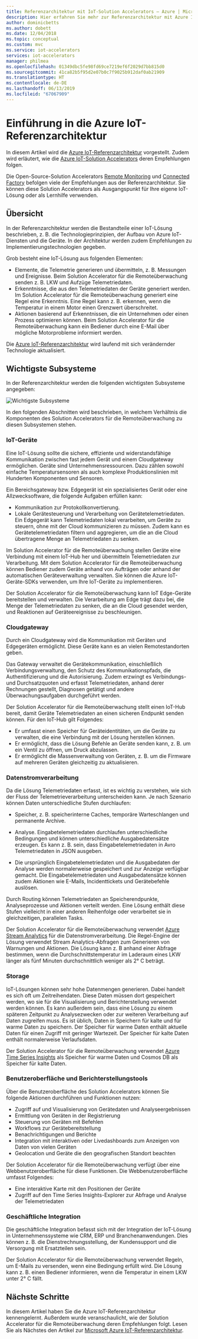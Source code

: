 ```yaml
---
title: Referenzarchitektur mit IoT-Solution Accelerators – Azure | Microsoft-Dokumentation
description: Hier erfahren Sie mehr zur Referenzarchitektur mit Azure IoT-Solution Accelerators. Die vorhandenen Solution Accelerators nutzen diese Referenzarchitektur. Sie können die Referenzarchitektur auch verwenden, wenn Sie Ihre eigenen IoT-Lösungen erstellen.
author: dominicbetts
ms.author: dobett
ms.date: 12/04/2018
ms.topic: conceptual
ms.custom: mvc
ms.service: iot-accelerators
services: iot-accelerators
manager: philmea
ms.openlocfilehash: 01349dbc5fe98fd69ce7219ef6f2029d7bb815d0
ms.sourcegitcommit: 41ca82b5f95d2e07b0c7f9025b912daf0ab21909
ms.translationtype: HT
ms.contentlocale: de-DE
ms.lasthandoff: 06/13/2019
ms.locfileid: "67067909"
---
```

# <a name="introduction-to-the-azure-iot-reference-architecture"></a>Einführung in die Azure IoT-Referenzarchitektur

In diesem Artikel wird die [Azure IoT-Referenzarchitektur](https://aka.ms/iotrefarchitecture) vorgestellt. Zudem wird erläutert, wie die [Azure IoT-Solution Accelerators](about-iot-accelerators.md) deren Empfehlungen folgen.

Die Open-Source-Solution Accelerators [Remote Monitoring](iot-accelerators-remote-monitoring-sample-walkthrough.md) und [Connected Factory](iot-accelerators-connected-factory-features.md) befolgen viele der Empfehlungen aus der Referenzarchitektur. Sie können diese Solution Accelerators als Ausgangspunkt für Ihre eigene IoT-Lösung oder als Lernhilfe verwenden.

## <a name="overview"></a>Übersicht

In der Referenzarchitektur werden die Bestandteile einer IoT-Lösung beschrieben, z. B. die Technologieprinzipien, der Aufbau von Azure IoT-Diensten und die Geräte. In der Architektur werden zudem Empfehlungen zu Implementierungstechnologien gegeben.

Grob besteht eine IoT-Lösung aus folgenden Elementen:

* Elemente, die Telemetrie generieren und übermitteln, z. B. Messungen und Ereignisse. Beim Solution Accelerator für die Remoteüberwachung senden z. B. LKW und Aufzüge Telemetriedaten.
* Erkenntnisse, die aus den Telemetriedaten der Geräte generiert werden. Im Solution Accelerator für die Remoteüberwachung generiert eine Regel eine Erkenntnis. Eine Regel kann z. B. erkennen, wenn die Temperatur in einem Motor einen Grenzwert überschreitet.
* Aktionen basierend auf Erkenntnissen, die ein Unternehmen oder einen Prozess optimieren können. Beim Solution Accelerator für die Remoteüberwachung kann ein Bediener durch eine E-Mail über mögliche Motorprobleme informiert werden.

Die [Azure IoT-Referenzarchitektur](https://aka.ms/iotrefarchitecture) wird laufend mit sich verändernder Technologie aktualisiert.

## <a name="core-subsystems"></a>Wichtigste Subsysteme

In der Referenzarchitektur werden die folgenden wichtigsten Subsysteme angegeben:

![Wichtigste Subsysteme](media/iot-accelerators-architecture-overview/coresubsystems1.png)

In den folgenden Abschnitten wird beschrieben, in welchem Verhältnis die Komponenten des Solution Accelerators für die Remoteüberwachung zu diesen Subsystemen stehen.

### <a name="iot-devices"></a>IoT-Geräte

Eine IoT-Lösung sollte die sichere, effiziente und widerstandsfähige Kommunikation zwischen fast jedem Gerät und einem Cloudgateway ermöglichen. Geräte sind Unternehmensressourcen. Dazu zählen sowohl einfache Temperatursensoren als auch komplexe Produktionslinien mit Hunderten Komponenten und Sensoren.

Ein Bereichsgateway bzw. Edgegerät ist ein spezialisiertes Gerät oder eine Allzwecksoftware, die folgende Aufgaben erfüllen kann:

* Kommunikation zur Protokollkonvertierung.
* Lokale Gerätesteuerung und Verarbeitung von Gerätetelemetriedaten. Ein Edgegerät kann Telemetriedaten lokal verarbeiten, um Geräte zu steuern, ohne mit der Cloud kommunizieren zu müssen. Zudem kann es Gerätetelemetriedaten filtern und aggregieren, um die an die Cloud übertragene Menge an Telemetriedaten zu senken.

Im Solution Accelerator für die Remoteüberwachung stellen Geräte eine Verbindung mit einem IoT-Hub her und übermitteln Telemetriedaten zur Verarbeitung. Mit dem Solution Accelerator für die Remoteüberwachung können Bediener zudem Geräte anhand von Aufträgen oder anhand der automatischen Geräteverwaltung verwalten. Sie können die Azure IoT-Geräte-SDKs verwenden, um Ihre IoT-Geräte zu implementieren.

Der Solution Accelerator für die Remoteüberwachung kann IoT Edge-Geräte bereitstellen und verwalten. Die Verarbeitung am Edge trägt dazu bei, die Menge der Telemetriedaten zu senken, die an die Cloud gesendet werden, und Reaktionen auf Geräteereignisse zu beschleunigen.

### <a name="cloud-gateway"></a>Cloudgateway

Durch ein Cloudgateway wird die Kommunikation mit Geräten und Edgegeräten ermöglicht. Diese Geräte kann es an vielen Remotestandorten geben.

Das Gateway verwaltet die Gerätekommunikation, einschließlich Verbindungsverwaltung, den Schutz des Kommunikationspfads, die Authentifizierung und die Autorisierung. Zudem erzwingt es Verbindungs- und Durchsatzquoten und erfasst Telemetriedaten, anhand derer Rechnungen gestellt, Diagnosen getätigt und andere Überwachungsaufgaben durchgeführt werden.

Der Solution Accelerator für die Remoteüberwachung stellt einen IoT-Hub bereit, damit Geräte Telemetriedaten an einen sicheren Endpunkt senden können. Für den IoT-Hub gilt Folgendes:

* Er umfasst einen Speicher für Geräteidentitäten, um die Geräte zu verwalten, die eine Verbindung mit der Lösung herstellen können.
* Er ermöglicht, dass die Lösung Befehle an Geräte senden kann, z. B. um ein Ventil zu öffnen, um Druck abzulassen.
* Er ermöglicht die Massenverwaltung von Geräten, z. B. um die Firmware auf mehreren Geräten gleichzeitig zu aktualisieren.

### <a name="stream-processing"></a>Datenstromverarbeitung

Da die Lösung Telemetriedaten erfasst, ist es wichtig zu verstehen, wie sich der Fluss der Telemetrieverarbeitung unterscheiden kann. Je nach Szenario können Daten unterschiedliche Stufen durchlaufen:

* Speicher, z. B. speicherinterne Caches, temporäre Warteschlangen und permanente Archive.

* Analyse. Eingabetelemetriedaten durchlaufen unterschiedliche Bedingungen und können unterschiedliche Ausgabedatensätze erzeugen. Es kann z. B. sein, dass Eingabetelemetriedaten in Avro Telemetriedaten in JSON ausgeben.

* Die ursprünglich Eingabetelemetriedaten und die Ausgabedaten der Analyse werden normalerweise gespeichert und zur Anzeige verfügbar gemacht. Die Eingabetelemetriedaten und Ausgabedatensätze können zudem Aktionen wie E-Mails, Incidenttickets und Gerätebefehle auslösen.

Durch Routing können Telemetriedaten an Speicherendpunkte, Analyseprozesse und Aktionen verteilt werden. Eine Lösung enthält diese Stufen vielleicht in einer anderen Reihenfolge oder verarbeitet sie in gleichzeitigen, parallelen Tasks.

Der Solution Accelerator für die Remoteüberwachung verwendet [Azure Stream Analytics](/azure/stream-analytics/) für die Datenstromverarbeitung. Die Regel-Engine der Lösung verwendet Stream Analytics-Abfragen zum Generieren von Warnungen und Aktionen. Die Lösung kann z. B anhand einer Abfrage bestimmen, wenn die Durchschnittstemperatur im Laderaum eines LKW länger als fünf Minuten durchschnittlich weniger als 2° C beträgt.

### <a name="storage"></a>Storage

IoT-Lösungen können sehr hohe Datenmengen generieren. Dabei handelt es sich oft um Zeitreihendaten. Diese Daten müssen dort gespeichert werden, wo sie für die Visualisierung und Berichterstellung verwendet werden können. Es kann außerdem sein, dass eine Lösung zu einem späteren Zeitpunkt zu Analysezwecken oder zur weiteren Verarbeitung auf Daten zugreifen muss. Es ist üblich, Daten in Speichern für kalte und für warme Daten zu speichern. Der Speicher für warme Daten enthält aktuelle Daten für einen Zugriff mit geringer Wartezeit. Der Speicher für kalte Daten enthält normalerweise Verlaufsdaten.

Der Solution Accelerator für die Remoteüberwachung verwendet [Azure Time Series Insights](/azure/time-series-insights/) als Speicher für warme Daten und Cosmos DB als Speicher für kalte Daten.

### <a name="ui-and-reporting-tools"></a>Benutzeroberfläche und Berichterstellungstools

Über die Benutzeroberfläche des Solution Accelerators können Sie folgende Aktionen durchführen und Funktionen nutzen:

* Zugriff auf und Visualisierung von Gerätedaten und Analyseergebnissen
* Ermittlung von Geräten in der Registrierung
* Steuerung von Geräten mit Befehlen
* Workflows zur Gerätebereitstellung
* Benachrichtigungen und Berichte
* Integration mit interaktiven oder Livedashboards zum Anzeigen von Daten von vielen Geräten  
* Geolocation und Geräte die den geografischen Standort beachten

Der Solution Accelerator für die Remoteüberwachung verfügt über eine Webbenutzeroberfläche für diese Funktionen. Die Webbenutzeroberfläche umfasst Folgendes:

* Eine interaktive Karte mit den Positionen der Geräte
* Zugriff auf den Time Series Insights-Explorer zur Abfrage und Analyse der Telemetriedaten

### <a name="business-integration"></a>Geschäftliche Integration

Die geschäftliche Integration befasst sich mit der Integration der IoT-Lösung in Unternehmenssysteme wie CRM, ERP und Branchenanwendungen. Dies können z. B. die Dienstrechnungsstellung, der Kundensupport und die Versorgung mit Ersatzteilen sein.

Der Solution Accelerator für die Remoteüberwachung verwendet Regeln, um E-Mails zu versenden, wenn eine Bedingung erfüllt wird. Die Lösung kann z. B. einen Bediener informieren, wenn die Temperatur in einem LKW unter 2° C fällt.

## <a name="next-steps"></a>Nächste Schritte

In diesem Artikel haben Sie die Azure IoT-Referenzarchitektur kennengelernt. Außerdem wurde veranschaulicht, wie der Solution Accelerator für die Remoteüberwachung deren Empfehlungen folgt. Lesen Sie als Nächstes den Artikel zur [Microsoft Azure IoT-Referenzarchitektur](https://aka.ms/iotrefarchitecture).